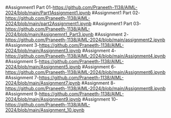 #Assignment1 Part 01-https://github.com/Praneeth-1138/AIML-2024/blob/main/Part1Assignment1.ipynb
#Assignment1 Part 02-https://github.com/Praneeth-1138/AIML-2024/blob/main/part2Assignment1.ipynb
#Assignment1 Part 03-https://github.com/Praneeth-1138/AIML-2024/blob/main/Assignemnt1_Part3.ipynb
#Assignment 2-https://github.com/Praneeth-1138/AIML-2024/blob/main/assignment2.ipynb
#Assignment 3-https://github.com/Praneeth-1138/AIML-2024/blob/main/Assignment3.ipynb
#Assignment 4-https://github.com/Praneeth-1138/AIML-2024/blob/main/Assignment4.ipynb
#Assignment 5-https://github.com/Praneeth-1138/AIML-2024/blob/main/Assignment5.ipynb
#Assignment 6-https://github.com/Praneeth-1138/AIML-2024/blob/main/Assignment6.ipynb
#Assignment 7-https://github.com/Praneeth-1138/AIML-2024/blob/main/Assignment7.ipynb
#Assignment 8-https://github.com/Praneeth-1138/AIML-2024/blob/main/Assignment8.ipynb
#Assignment 9-https://github.com/Praneeth-1138/AIML-2024/blob/main/Assignment9.ipynb
#Assignment 10-https://github.com/Praneeth-1138/AIML-2024/blob/main/Assignment_10.ipynb
